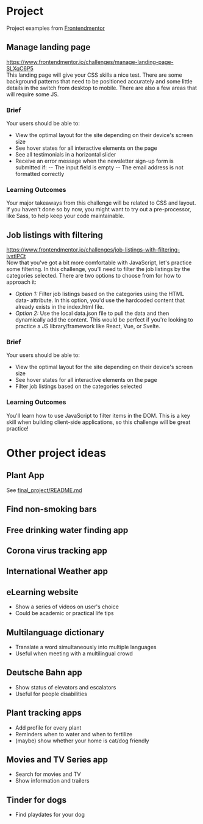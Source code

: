 # Project
Project examples from [Frontendmentor](https://dev.to/frontendmentor/16-front-end-projects-with-designs-to-help-improve-your-coding-skills-5ajl)
## Manage landing page
https://www.frontendmentor.io/challenges/manage-landing-page-SLXqC6P5 </br>
This landing page will give your CSS skills a nice test. There are some background patterns that need to be positioned accurately and some little details in the switch from desktop to mobile. There are also a few areas that will require some JS.
### Brief
Your users should be able to:
- View the optimal layout for the site depending on their device's screen size
- See hover states for all interactive elements on the page
- See all testimonials in a horizontal slider
- Receive an error message when the newsletter sign-up form is submitted if:
-- The input field is empty
-- The email address is not formatted correctly
### Learning Outcomes
Your major takeaways from this challenge will be related to CSS and layout. If you haven't done so by now, you might want to try out a pre-processor, like Sass, to help keep your code maintainable.

## Job listings with filtering
https://www.frontendmentor.io/challenges/job-listings-with-filtering-ivstIPCt </br>
Now that you've got a bit more comfortable with JavaScript, let's practice some filtering. In this challenge, you'll need to filter the job listings by the categories selected. There are two options to choose from for how to approach it:
- *Option 1:* Filter job listings based on the categories using the HTML data- attribute. In this option, you'd use the hardcoded content that already exists in the index.html file.
- *Option 2:* Use the local data.json file to pull the data and then dynamically add the content. This would be perfect if you're looking to practice a JS library/framework like React, Vue, or Svelte.
### Brief
Your users should be able to:
- View the optimal layout for the site depending on their device's screen size
- See hover states for all interactive elements on the page
- Filter job listings based on the categories selected
### Learning Outcomes
You'll learn how to use JavaScript to filter items in the DOM. This is a key skill when building client-side applications, so this challenge will be great practice!


# Other project ideas

## Plant App
See [final_project/README.md](final_project/README.md)

## Find non-smoking bars

## Free drinking water finding app

## Corona virus tracking app

## International Weather app

## eLearning website

* Show a series of videos on user's choice
* Could be academic or practical life tips

## Multilanguage dictionary

* Translate a word simultaneously into multiple languages
* Useful when meeting with a multilingual crowd

## Deutsche Bahn app

* Show status of elevators and escalators
* Useful for people disabilities

## Plant tracking apps

* Add profile for every plant
* Reminders when to water and when to fertilize
* (maybe) show whether your home is cat/dog friendly

## Movies and TV Series app

* Search for movies and TV
* Show information and trailers

## Tinder for dogs

* Find playdates for your dog

